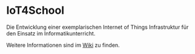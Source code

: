 # IoT4School
Die Entwicklung einer exemplarischen Internet of Things Infrastruktur für den Einsatz im Informatikunterricht. 

Weitere Informationen sind im [Wiki](https://github.com/esdkrwl/IoT4School/wiki) zu finden.
